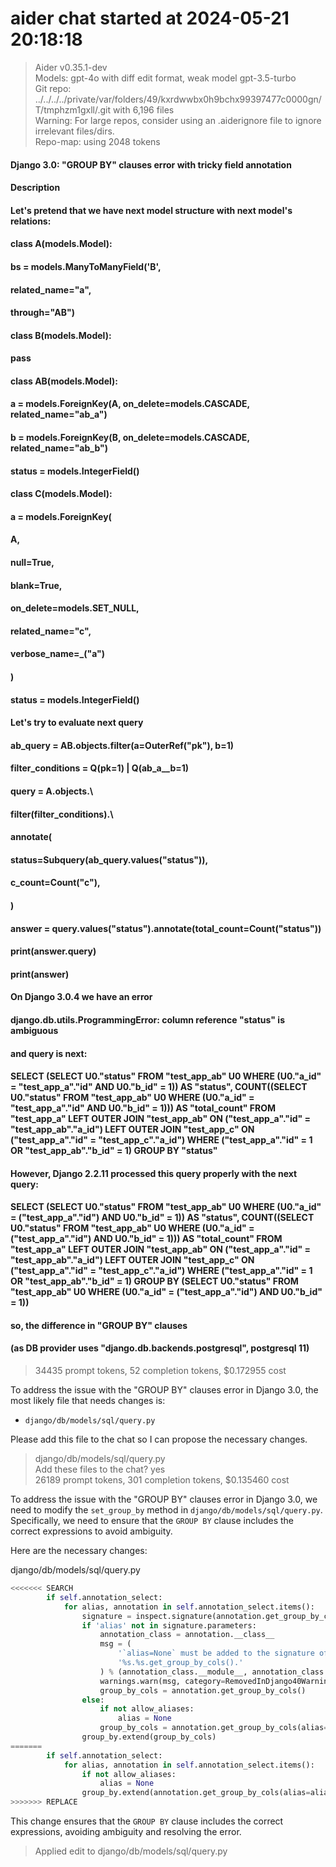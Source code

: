 
# aider chat started at 2024-05-21 20:18:18

> Aider v0.35.1-dev  
> Models: gpt-4o with diff edit format, weak model gpt-3.5-turbo  
> Git repo: ../../../../private/var/folders/49/kxrdwwbx0h9bchx99397477c0000gn/T/tmphzm1gxll/.git with 6,196 files  
> Warning: For large repos, consider using an .aiderignore file to ignore irrelevant files/dirs.  
> Repo-map: using 2048 tokens  

#### Django 3.0: "GROUP BY" clauses error with tricky field annotation  
#### Description  
#### 	  
#### Let's pretend that we have next model structure with next model's relations:  
#### class A(models.Model):  
#### 	bs = models.ManyToManyField('B',  
#### 								related_name="a",  
#### 								through="AB")  
#### class B(models.Model):  
#### 	pass  
#### class AB(models.Model):  
#### 	a = models.ForeignKey(A, on_delete=models.CASCADE, related_name="ab_a")  
#### 	b = models.ForeignKey(B, on_delete=models.CASCADE, related_name="ab_b")  
#### 	status = models.IntegerField()  
#### class C(models.Model):  
#### 	a = models.ForeignKey(  
#### 		A,  
#### 		null=True,  
#### 		blank=True,  
#### 		on_delete=models.SET_NULL,  
#### 		related_name="c",  
#### 		verbose_name=_("a")  
#### 	)  
#### 	status = models.IntegerField()  
#### Let's try to evaluate next query  
#### ab_query = AB.objects.filter(a=OuterRef("pk"), b=1)  
#### filter_conditions = Q(pk=1) | Q(ab_a__b=1)  
#### query = A.objects.\  
#### 	filter(filter_conditions).\  
#### 	annotate(  
#### 		status=Subquery(ab_query.values("status")),  
#### 		c_count=Count("c"),  
#### )  
#### answer = query.values("status").annotate(total_count=Count("status"))  
#### print(answer.query)  
#### print(answer)  
#### On Django 3.0.4 we have an error  
#### django.db.utils.ProgrammingError: column reference "status" is ambiguous  
#### and query is next:  
#### SELECT (SELECT U0."status" FROM "test_app_ab" U0 WHERE (U0."a_id" = "test_app_a"."id" AND U0."b_id" = 1)) AS "status", COUNT((SELECT U0."status" FROM "test_app_ab" U0 WHERE (U0."a_id" = "test_app_a"."id" AND U0."b_id" = 1))) AS "total_count" FROM "test_app_a" LEFT OUTER JOIN "test_app_ab" ON ("test_app_a"."id" = "test_app_ab"."a_id") LEFT OUTER JOIN "test_app_c" ON ("test_app_a"."id" = "test_app_c"."a_id") WHERE ("test_app_a"."id" = 1 OR "test_app_ab"."b_id" = 1) GROUP BY "status"  
#### However, Django 2.2.11 processed this query properly with the next query:  
#### SELECT (SELECT U0."status" FROM "test_app_ab" U0 WHERE (U0."a_id" = ("test_app_a"."id") AND U0."b_id" = 1)) AS "status", COUNT((SELECT U0."status" FROM "test_app_ab" U0 WHERE (U0."a_id" = ("test_app_a"."id") AND U0."b_id" = 1))) AS "total_count" FROM "test_app_a" LEFT OUTER JOIN "test_app_ab" ON ("test_app_a"."id" = "test_app_ab"."a_id") LEFT OUTER JOIN "test_app_c" ON ("test_app_a"."id" = "test_app_c"."a_id") WHERE ("test_app_a"."id" = 1 OR "test_app_ab"."b_id" = 1) GROUP BY (SELECT U0."status" FROM "test_app_ab" U0 WHERE (U0."a_id" = ("test_app_a"."id") AND U0."b_id" = 1))  
#### so, the difference in "GROUP BY" clauses  
#### (as DB provider uses "django.db.backends.postgresql", postgresql 11)  
> 34435 prompt tokens, 52 completion tokens, $0.172955 cost  

To address the issue with the "GROUP BY" clauses error in Django 3.0, the most likely file that needs changes is:

- `django/db/models/sql/query.py`

Please add this file to the chat so I can propose the necessary changes.

> django/db/models/sql/query.py  
> Add these files to the chat? yes  
> 26189 prompt tokens, 301 completion tokens, $0.135460 cost  

To address the issue with the "GROUP BY" clauses error in Django 3.0, we need to modify the `set_group_by` method in `django/db/models/sql/query.py`. Specifically, we need to ensure that the `GROUP BY` clause includes the correct expressions to avoid ambiguity.

Here are the necessary changes:

django/db/models/sql/query.py
```python
<<<<<<< SEARCH
        if self.annotation_select:
            for alias, annotation in self.annotation_select.items():
                signature = inspect.signature(annotation.get_group_by_cols)
                if 'alias' not in signature.parameters:
                    annotation_class = annotation.__class__
                    msg = (
                        '`alias=None` must be added to the signature of '
                        '%s.%s.get_group_by_cols().'
                    ) % (annotation_class.__module__, annotation_class.__qualname__)
                    warnings.warn(msg, category=RemovedInDjango40Warning)
                    group_by_cols = annotation.get_group_by_cols()
                else:
                    if not allow_aliases:
                        alias = None
                    group_by_cols = annotation.get_group_by_cols(alias=alias)
                group_by.extend(group_by_cols)
=======
        if self.annotation_select:
            for alias, annotation in self.annotation_select.items():
                if not allow_aliases:
                    alias = None
                group_by.extend(annotation.get_group_by_cols(alias=alias))
>>>>>>> REPLACE
```

This change ensures that the `GROUP BY` clause includes the correct expressions, avoiding ambiguity and resolving the error.

> Applied edit to django/db/models/sql/query.py  
